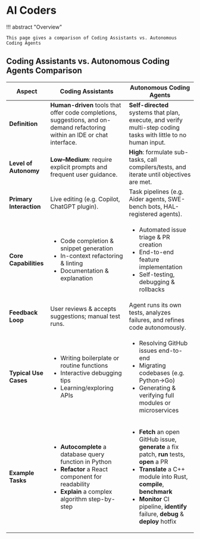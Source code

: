 # AI Coders

!!! abstract "Overview"

    This page gives a comparison of Coding Assistants vs. Autonomous Coding Agents

## Coding Assistants vs. Autonomous Coding Agents Comparison

| Aspect                  | Coding Assistants                                                                                                                                                                  | Autonomous Coding Agents                                                                                                                                                                                                                                               |
| ----------------------- | ---------------------------------------------------------------------------------------------------------------------------------------------------------------------------------- | ---------------------------------------------------------------------------------------------------------------------------------------------------------------------------------------------------------------------------------------------------------------------- |
| **Definition**          | **Human-driven** tools that offer code completions, suggestions, and on-demand refactoring within an IDE or chat interface.                                                            | **Self-directed** systems that plan, execute, and verify multi-step coding tasks with little to no human input.                                                                                                                                                            |
| **Level of Autonomy**   | **Low–Medium**: require explicit prompts and frequent user guidance.                                                                                                                   | **High**: formulate sub-tasks, call compilers/tests, and iterate until objectives are met.                                                                                                                                                                                 |
| **Primary Interaction** | Live editing (e.g. Copilot, ChatGPT plugin).                                                                                                                                       | Task pipelines (e.g. Aider agents, SWE-bench bots, HAL-registered agents).                                                                                                                                                                                             |
| **Core Capabilities**   | <ul><li>Code completion & snippet generation</li><li>In-context refactoring & linting</li><li>Documentation & explanation</li></ul>                                                | <ul><li>Automated issue triage & PR creation</li><li>End-to-end feature implementation</li><li>Self-testing, debugging & rollbacks</li></ul>                                                                                                                           |
| **Feedback Loop**       | User reviews & accepts suggestions; manual test runs.                                                                                                                              | Agent runs its own tests, analyzes failures, and refines code autonomously.                                                                                                                                                                                            |
| **Typical Use Cases**   | <ul><li>Writing boilerplate or routine functions</li><li>Interactive debugging tips</li><li>Learning/exploring APIs</li></ul>                                                      | <ul><li>Resolving GitHub issues end-to-end</li><li>Migrating codebases (e.g. Python→Go)</li><li>Generating & verifying full modules or microservices</li></ul>                                                                                                         |
| **Example Tasks**       | <ul><li>**Autocomplete** a database query function in Python</li><li>**Refactor** a React component for readability</li><li>**Explain** a complex algorithm step-by-step</li></ul> | <ul><li>**Fetch** an open GitHub issue, **generate** a fix patch, **run** tests, **open** a PR</li><li>**Translate** a C++ module into Rust, **compile**, **benchmark**</li><li>**Monitor** CI pipeline, **identify** failure, **debug** & **deploy** hotfix</li></ul> |
